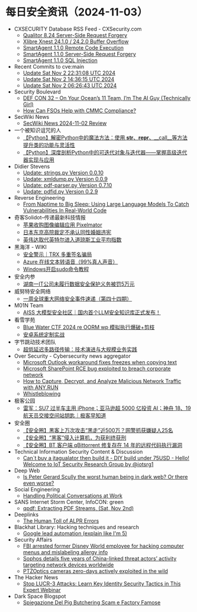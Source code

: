 # 每日安全资讯（2024-11-03）

- CXSECURITY Database RSS Feed - CXSecurity.com
  - [Qualitor 8.24 Server-Side Request Forgery](https://cxsecurity.com/issue/WLB-2024110005)
  - [Xlibre Xnest 24.1.0 / 24.2.0 Buffer Overflow](https://cxsecurity.com/issue/WLB-2024110004)
  - [SmartAgent 1.1.0 Remote Code Execution](https://cxsecurity.com/issue/WLB-2024110003)
  - [SmartAgent 1.1.0 Server-Side Request Forgery](https://cxsecurity.com/issue/WLB-2024110002)
  - [SmartAgent 1.1.0 SQL Injection](https://cxsecurity.com/issue/WLB-2024110001)
- Recent Commits to cve:main
  - [Update Sat Nov  2 22:31:08 UTC 2024](https://github.com/trickest/cve/commit/63383753378c0ec0c62af11216f235d013a3f0a0)
  - [Update Sat Nov  2 14:36:15 UTC 2024](https://github.com/trickest/cve/commit/b32d0522cff9a842932397190de8e4eddf7067ac)
  - [Update Sat Nov  2 06:26:43 UTC 2024](https://github.com/trickest/cve/commit/83c528e83dec32205ef35b074dfe9c9ae0fbd9a0)
- Security Boulevard
  - [DEF CON 32 – On Your Ocean’s 11 Team, I’m The AI Guy (Technically Girl)](https://securityboulevard.com/2024/11/def-con-32-on-your-oceans-11-team-im-the-ai-guy-technically-girl/)
  - [How Can FSOs Help with CMMC Compliance?](https://securityboulevard.com/2024/11/how-can-fsos-help-with-cmmc-compliance/)
- SecWiki News
  - [SecWiki News 2024-11-02 Review](http://www.sec-wiki.com/?2024-11-02)
- 一个被知识诅咒的人
  - [【Python】解密Python中的魔法方法：使用 __str__、__repr__、__call__等方法提升类的功能与灵活性](https://blog.csdn.net/nokiaguy/article/details/143449218)
  - [【Python】深度剖析Python中的可迭代对象与迭代器——掌握高级迭代器实现与应用](https://blog.csdn.net/nokiaguy/article/details/143449186)
- Didier Stevens
  - [Update: strings.py Version 0.0.10](https://blog.didierstevens.com/2024/11/02/update-strings-py-version-0-0-10/)
  - [Update: xmldump.py Version 0.0.9](https://blog.didierstevens.com/2024/11/02/update-xmldump-py-version-0-0-9/)
  - [Update: pdf-parser.py Version 0.7.10](https://blog.didierstevens.com/2024/11/02/update-pdf-parser-py-version-0-7-10/)
  - [Update: pdfid.py Version 0.2.9](https://blog.didierstevens.com/2024/11/02/update-pdfid-py-version-0-2-9/)
- Reverse Engineering
  - [From Naptime to Big Sleep: Using Large Language Models To Catch Vulnerabilities In Real-World Code](https://www.reddit.com/r/ReverseEngineering/comments/1ghl3r5/from_naptime_to_big_sleep_using_large_language/)
- 奇客Solidot–传递最新科技情报
  - [苹果收购图像编辑应用 Pixelmator](https://www.solidot.org/story?sid=79664)
  - [日本东京高院裁定不承认同性婚姻违宪](https://www.solidot.org/story?sid=79663)
  - [英伟达取代英特尔进入道琼斯工业平均指数](https://www.solidot.org/story?sid=79662)
- 黑海洋 - WIKI
  - [安全警示｜TRX 多重签名骗局](https://blog.upx8.com/4378)
  - [Azure 在线文本转语音（99%真人声音）](https://blog.upx8.com/4377)
  - [Windows开启sudo命令教程](https://blog.upx8.com/4376)
- 安全内参
  - [湖南一IT公司未履行数据安全保护义务被罚5万元](https://mp.weixin.qq.com/s?__biz=MzI4NDY2MDMwMw==&mid=2247512969&idx=1&sn=a4aa96af2773dbb259c4f2276a23aff8&chksm=ebfaf4a9dc8d7dbf71da37d1994ae7d8cf3f53df9b50816d67f796362e4054c120094929f20f&scene=58&subscene=0#rd)
- 威努特安全网络
  - [一周全球重大网络安全事件速递（第四十四期）](https://mp.weixin.qq.com/s?__biz=MzAwNTgyODU3NQ==&mid=2651128237&idx=1&sn=630ad262b545cd01909604988fadc5e2&chksm=80e71b1db790920b71026e2e356c5a7dc19c40be2474a5d7a994b3dfd02f6a9170581f61a60d&scene=58&subscene=0#rd)
- M01N Team
  - [AISS 大模型安全社区｜国内首个LLM安全知识库正式发布！](https://mp.weixin.qq.com/s?__biz=MzkyMTI0NjA3OA==&mid=2247493854&idx=1&sn=302d3dc2a9034f600d63ffda240ea5af&chksm=c18428cff6f3a1d9d5e8ddc17c6c0e6e11672d8981faaf4a2c12096bc8939a0f58b1bd79758d&scene=58&subscene=0#rd)
- 看雪学苑
  - [Blue Water CTF 2024 re OORM wp 模拟执行爆破+剪枝](https://mp.weixin.qq.com/s?__biz=MjM5NTc2MDYxMw==&mid=2458580027&idx=1&sn=3a019b5ef2ad366a5aa8003889756c90&chksm=b18dc4b186fa4da77db1f7c4d3b6155282bead7f8fd480cffbcdf1f9903594f2d13c022b0948&scene=58&subscene=0#rd)
  - [安卓系统定制实战](https://mp.weixin.qq.com/s?__biz=MjM5NTc2MDYxMw==&mid=2458580027&idx=2&sn=bf0182b7d68cf3b10df22c9d5ae83f23&chksm=b18dc4b186fa4da73f0f90f4592539dcf156029db58ac90d4aa8641384a94ce893fe294b0642&scene=58&subscene=0#rd)
- 字节跳动技术团队
  - [超低延迟多路径传输：技术演进与大规模业务实践](https://mp.weixin.qq.com/s?__biz=MzI1MzYzMjE0MQ==&mid=2247511068&idx=1&sn=c63c49fceb4ab7cab1429b1510eece12&chksm=e9d367fedea4eee8479e8c0ae9ef42ff929c3be1af7a38f545b31bbcf8587eae7885cd96b6c0&scene=58&subscene=0#rd)
- Over Security - Cybersecurity news aggregator
  - [Microsoft Outlook workaround fixes freezes when copying text](https://www.bleepingcomputer.com/news/microsoft/microsoft-outlook-workaround-fixes-freezes-when-copying-text/)
  - [Microsoft SharePoint RCE bug exploited to breach corporate network](https://www.bleepingcomputer.com/news/security/microsoft-sharepoint-rce-bug-exploited-to-breach-corporate-network/)
  - [How to Capture, Decrypt, and Analyze Malicious Network Traffic with ANY.RUN](https://any.run/cybersecurity-blog/how-to-analyze-malicious-network-traffic/)
  - [Whistleblowing](https://3993512.fs1.hubspotusercontent-na1.net/hubfs/3993512/CLEAFY/Downloadable%20Resources/Legal%20Documentation/Whistleblowing%20Policy/Privacy%20notice%20on%20whistleblowing%20(EN).docx.pdf)
- 极客公园
  - [雷军：SU7 过半车主用 iPhone；亚马逊超 5000 亿投资 AI；神舟 18、19 航天员交接空间站钥匙｜极客早知道](https://mp.weixin.qq.com/s?__biz=MTMwNDMwODQ0MQ==&mid=2653061622&idx=1&sn=69c51567b146f9cfdbad6bbcd37f0ba8&chksm=7e57fc40492075562619a8d9ebb1eda3b0c5c8b067717d6eaf239eb218a61ae2864521086af6&scene=58&subscene=0#rd)
- 安全圈
  - [【安全圈】黑客上万次攻击“黑走”近500万？网警抓获嫌疑人25名](https://mp.weixin.qq.com/s?__biz=MzIzMzE4NDU1OQ==&mid=2652065679&idx=1&sn=e5b6c97ca17af010a00f88633c234710&chksm=f36e63cfc419ead94b5925cca1658e4ad3e4ad44859681d03bc8b452b13b711e422d1c0d5b07&scene=58&subscene=0#rd)
  - [【安全圈】“黑客”侵入计算机，为获利终获刑](https://mp.weixin.qq.com/s?__biz=MzIzMzE4NDU1OQ==&mid=2652065679&idx=2&sn=3863052a5c2d4355e14c391bbf071479&chksm=f36e63cfc419ead9cb26e390afe7fcc07ad332cacda06e703ed304d7baeb56d7f9de6623a0ed&scene=58&subscene=0#rd)
  - [【安全圈】BT 客户端 qBittorrent 修复存在 14 年的远程代码执行漏洞](https://mp.weixin.qq.com/s?__biz=MzIzMzE4NDU1OQ==&mid=2652065679&idx=3&sn=837c6f8a05d0deea042a4571a86897f5&chksm=f36e63cfc419ead9175f76caac71a824f76895371f4158517fdb542330ffeab1b09ddf1652de&scene=58&subscene=0#rd)
- Technical Information Security Content & Discussion
  - [Can`t buy a jtagualator then build it - DIY build under 75USD - Hello! Welcome to IoT Security Research Group by @iotsrg1](https://www.reddit.com/r/netsec/comments/1ghv1wi/cant_buy_a_jtagualator_then_build_it_diy_build/)
- Deep Web
  - [Is Peter Gerard Scully the worst human being in dark web? Or there even worse?](https://www.reddit.com/r/deepweb/comments/1ghvyxk/is_peter_gerard_scully_the_worst_human_being_in/)
- Social Engineering
  - [Handling Political Conversations at Work](https://www.reddit.com/r/SocialEngineering/comments/1gi8q0t/handling_political_conversations_at_work/)
- SANS Internet Storm Center, InfoCON: green
  - [qpdf: Extracting PDF Streams, (Sat, Nov 2nd)](https://isc.sans.edu/diary/rss/31406)
- Deeplinks
  - [The Human Toll of ALPR Errors](https://www.eff.org/deeplinks/2024/11/human-toll-alpr-errors)
- Blackhat Library: Hacking techniques and research
  - [Google lead automation (explain like I'm 5)](https://www.reddit.com/r/blackhat/comments/1ghuexw/google_lead_automation_explain_like_im_5/)
- Security Affairs
  - [FBI arrested former Disney World employee for hacking computer menus and mislabeling allergy info](https://securityaffairs.com/170489/cyber-crime/former-disney-world-employee-arrested.html)
  - [Sophos details five years of China-linked threat actors’ activity targeting network devices worldwide](https://securityaffairs.com/170469/apt/china-linked-threat-actors-activity-targeting-network-devices-worldwide.html)
  - [PTZOptics cameras zero-days actively exploited in the wild](https://securityaffairs.com/170456/hacking/ptzoptics-cameras-flaws-exploited.html)
- The Hacker News
  - [Stop LUCR-3 Attacks: Learn Key Identity Security Tactics in This Expert Webinar](https://thehackernews.com/2024/11/stop-lucr-3-attacks-learn-key-identity.html)
- Dark Space Blogspot
  - [Spiegazione Del Pig Butchering Scam e Factory Famose](http://darkwhite666.blogspot.com/2024/11/spiegazione-del-pig-butchering-scam-e.html)
